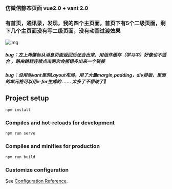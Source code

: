### 仿微信静态页面 vue2.0 + vant 2.0
### 有首页，通讯录，发现，我的四个主页面，首页下有5个二级页面，剩下几个主页面没有写二级页面，没有动画过渡效果 
![img](https://user-images.githubusercontent.com/99640168/173088910-b17970ce-8b87-4571-b1f0-193658872c64.png)
##### bug：左上角徽标从消息页面返回后还会出来，用组件缓存（学习中）好像也不适合 ，路由跳转连续点击两次会报错多出来一个链接 
#####  bug：没用到vant里的Layout布局，用了大量margin,padding，div排版，里面的单元格可以用v-for生成的 …… 太多了不想改了👀 
## Project setup
```
npm install
```

### Compiles and hot-reloads for development
```
npm run serve
```

### Compiles and minifies for production
```
npm run build
```

### Customize configuration
See [Configuration Reference](https://cli.vuejs.org/config/).



